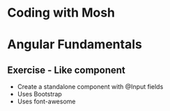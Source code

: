# Coding with Mosh

# Angular Fundamentals

## Exercise - Like component

- Create a standalone component with @Input fields
- Uses Bootstrap
- Uses font-awesome